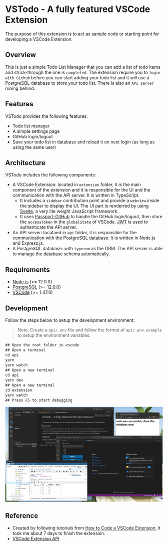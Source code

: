 # VSTodo - A fully featured VSCode Extension

The purpose of this extension is to act as sample code or starting point for developing a VSCode Extension.

## Overview

This is just a simple Todo List Manager that you can add a list of todo items and strick-through the one is `completed`. The extension require you to `login with Github` before you can start adding your todo list and it will use a PostgreSQL database to store your todo list. There is also an `API server` runing behind.

## Features

VSTodo provides the following features:

- Todo list manager
- A simple settings page
- GitHub login/logout
- Save your todo list in database and reload it on next login (as long as using the same user)

## Architecture

VSTodo includes the following components:

- A VSCode Extension: located in `extension` folder, it is the main component of the extension and it is responsible for the UI and the communication with the API server. It is written in TypeScript. 
  - It includes a `sidebar` contribution point and provide a `webview` inside the sidebar to display the UI. The UI part is renderred by using [Svelte](https://svelte.dev/), a very lite weight JavaScript framework.
  - It uses [Passport-GitHub](https://github.com/jaredhanson/passport-github) to handle the GitHub login/logout, then store the `accessToken` in the `globalState` of VSCode. [JWT](https://jwt.io/) is used to authenticate the API server.
- An API server: locataed in `api` folder, it is responsible for the communication with the PostgreSQL database. It is written in Node.js and Express.js.
- A PostgreSQL database: with `typerom` as the ORM. The API server is able to manage the database schema automatically.

## Requirements

- [Node.js](https://nodejs.org/en/) (>= 12.0.0)
- [PostgreSQL](https://www.postgresql.org/) (>= 12.0.0)
- [VSCode](https://code.visualstudio.com/) (>= 1.47.0)

## Development

Follow the steps below to setup the development environment:

> Note:
> Create a `api/.env` file and follow the format of `api/.env.example` to setup the environment variables.

```shell
## Open the root folder in vscode
## Open a terminal
cd api
yarn
yarn watch
## Open a new terminal
cd api
yarn dev
## Open a new terminal
cd extension
yarn watch
## Press F5 to start debugging
```

![VSTodo](images/vstodo-debugging.png)

## Reference

- Created by following tutorials from [How to Code a VSCode Extension](https://www.youtube.com/watch?v=a5DX5pQ9p5M), it took me about 7 days to finish the extension.
- [VSCode Extension API](https://code.visualstudio.com/api)